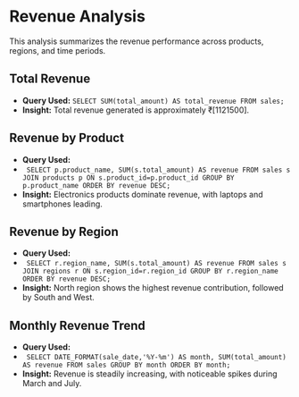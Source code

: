 # Revenue Analysis

This analysis summarizes the revenue performance across products, regions, and time periods.

## Total Revenue
- **Query Used:** `SELECT SUM(total_amount) AS total_revenue FROM sales;`
- **Insight:** Total revenue generated is approximately ₹[1121500]. 

## Revenue by Product
- **Query Used:**
- `
SELECT p.product_name, SUM(s.total_amount) AS revenue
FROM sales s
JOIN products p ON s.product_id=p.product_id
GROUP BY p.product_name
ORDER BY revenue DESC;`
- **Insight:** Electronics products dominate revenue, with laptops and smartphones leading.

## Revenue by Region
- **Query Used:**
- `
SELECT r.region_name, SUM(s.total_amount) AS revenue
FROM sales s
JOIN regions r ON s.region_id=r.region_id
GROUP BY r.region_name
ORDER BY revenue DESC;`
- **Insight:** North region shows the highest revenue contribution, followed by South and West.

## Monthly Revenue Trend
- **Query Used:**
- `
SELECT DATE_FORMAT(sale_date,'%Y-%m') AS month, SUM(total_amount) AS revenue
FROM sales
GROUP BY month
ORDER BY month;`
- **Insight:** Revenue is steadily increasing, with noticeable spikes during March and July.


